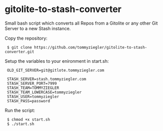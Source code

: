 # gitolite-to-stash-converter
Small bash script which converts all Repos from a Gitolite or any other Git Server to a new Stash instance.

Copy the repository:
```
 $ git clone https://github.com/tommyziegler/gitolite-to-stash-converter.git
```

Setup the variables to your enironment in start.sh:
```
 OLD_GIT_SERVER=git@gitlote.tommyziegler.com

 STASH_SERVER=stash.tommyziegler.com
 STASH_SERVER_PORT=7999
 STASH_TEAM=TOMMYZIEGLER
 STASH_TEAM_LOWERCASE=tommyziegler
 STASH_USER=tommyziegler
 STASH_PASS=password
```

Run the script:
```
 $ chmod +x start.sh
 $ ./start.sh
```
